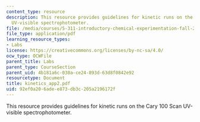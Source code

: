 ```yaml
---
content_type: resource
description: This resource provides guidelines for kinetic runs on the Cary 100 Scan
  UV-visible spectrophotometer.
file: /media/courses/5-311-introductory-chemical-experimentation-fall-2005/92ef0a206adee873db3c205a2196172f_kinetics_app2.pdf
file_type: application/pdf
learning_resource_types:
- Labs
license: https://creativecommons.org/licenses/by-nc-sa/4.0/
ocw_type: OCWFile
parent_title: Labs
parent_type: CourseSection
parent_uid: 4b181a6c-030a-ce24-893d-63d8f0842e92
resourcetype: Document
title: kinetics_app2.pdf
uid: 92ef0a20-6ade-e873-db3c-205a2196172f
---
```

This resource provides guidelines for kinetic runs on the Cary 100 Scan UV-visible spectrophotometer.